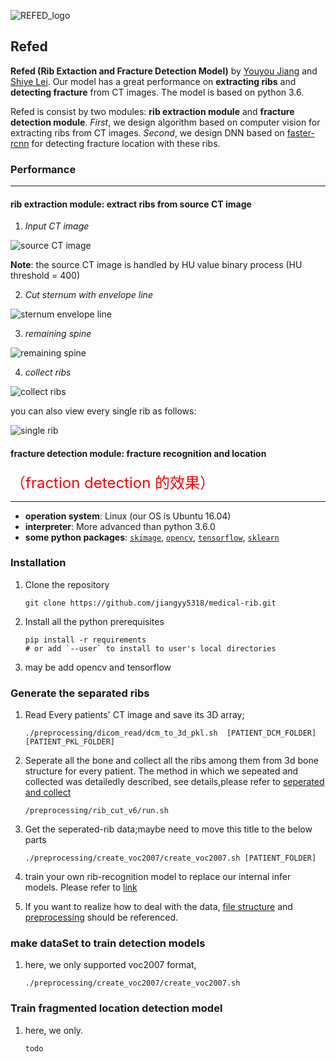 
![REFED_logo](.github/ogo_refed_internal_white.jpg)

## Refed

**Refed (Rib Extaction and Fracture Detection Model)** by [Youyou Jiang](jiangyy5318@gmail.com) and [Shiye Lei](leishiye@gmail.com). Our model has a great performance on **extracting ribs** and **detecting fracture** from CT images. The model is based on python 3.6. 

Refed is consist by two modules: **rib extraction module** and **fracture detection module**. *First*, we design algorithm based on computer vision for extracting ribs from CT images. *Second*, we design DNN based on [faster-rcnn](https://github.com/endernewton/tf-faster-rcnn) for detecting fracture location with these ribs.

### Performance
---
#### rib extraction module: extract ribs from source CT image
1. *Input CT image*

![source CT image](.README_IMAGES/src_ct_image.png)

**Note**: the source CT image is handled by HU value binary process (HU threshold = 400)

2. *Cut sternum with envelope line*

![sternum envelope line](.README_IMAGES/half_front_bones_with_envelope_line.png)

3. *remaining spine*

![remaining spine](.README_IMAGES/spine_remaining.png)

4. *collect ribs*

![collect ribs](.README_IMAGES/collect_ribs.png)

you can also view every single rib as follows:

![single rib](.README_IMAGES/single_rib.png)

#### fracture detection module: fracture recognition and location
<font color=red size=5>（fraction detection 的效果）</font>

---
- **operation system**: Linux (our OS is Ubuntu 16.04)
- **interpreter**: More advanced than python 3.6.0
- **some python packages**: [`skimage`](https://scikit-image.org/), [`opencv`](https://opencv.org/), [`tensorflow`](https://www.tensorflow.org/), [`sklearn`](https://scikit-learn.org/)

### Installation
1. Clone the repository
    ```shell
    git clone https://github.com/jiangyy5318/medical-rib.git
    ```
2. Install all the python prerequisites
    ```shell
    pip install -r requirements
    # or add `--user` to install to user's local directories
    ```
3. may be add opencv and tensorflow

### Generate the separated ribs
1. Read Every patients' CT image and save its 3D array;
    ```shell
    ./preprocessing/dicom_read/dcm_to_3d_pkl.sh  [PATIENT_DCM_FOLDER]  [PATIENT_PKL_FOLDER]
    ```
2. Seperate all the bone and collect all the ribs among them from 3d bone structure for every patient. The method in which we sepeated and collected was detailedly described, see details,please refer to [seperated and collect]()
    ```shell
    /preprocessing/rib_cut_v6/run.sh 
    ```
3. Get the seperated-rib data;maybe need to move this title to the below parts
    ```shell
   ./preprocessing/create_voc2007/create_voc2007.sh [PATIENT_FOLDER]
    ```
4. train your own rib-recognition model to replace our internal infer models. Please refer to [link](****)

5. If you want to realize how to deal with the data, [file structure](dataSet/) and [preprocessing](preprocessing/create_voc2007) should be referenced.

### make dataSet to train detection models
1. here, we only supported voc2007 format,
    ```shell
    ./preprocessing/create_voc2007/create_voc2007.sh
    ```

### Train fragmented location detection model
1. here, we only.
    ```shell
    todo
    ```
